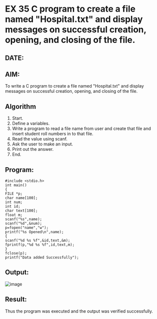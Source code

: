 

# EX 35 C program to create a file named "Hospital.txt" and display messages on successful creation, opening, and closing of the file.
## DATE: 
## AIM:
To write a C program to create a file named "Hospital.txt" and display messages on successful creation, opening, and closing of the file.

## Algorithm
1. Start.
2. Define a variables.
3. Write a program to read a file name from user and create that file and insert student
roll numbers in to that file.
4. Read the value using scanf.
5. Ask the user to make an input.
6. Print out the answer.
7. End.
## Program:
```
#include <stdio.h>
int main()
{
FILE *p;
char name[100];
int num;
int id;
char text[100];
float m;
scanf("%s",name);
scanf("%d",&num);
p=fopen("name","w");
printf("%s Opened\n",name);
{
scanf("%d %s %f",&id,text,&m);
fprintf(p,"%d %s %f",id,text,m);
}
fclose(p);
printf("Data added Successfully");
```

## Output:

![image](https://github.com/user-attachments/assets/7f19090d-df95-4c0a-b411-7a926ff02ebf)


## Result:
Thus the program was executed and the output was verified successfully.

